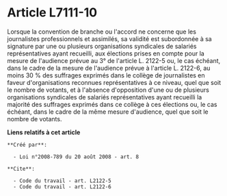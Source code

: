 # Article L7111-10

Lorsque la convention de branche ou l'accord ne concerne que les journalistes professionnels et assimilés, sa validité est
subordonnée à sa signature par une ou plusieurs organisations syndicales de salariés représentatives ayant recueilli, aux
élections prises en compte pour la mesure de l'audience prévue au 3° de l'article L. 2122-5 ou, le cas échéant, dans le cadre
de la mesure de l'audience prévue à l'article L. 2122-6, au moins 30 % des suffrages exprimés dans le collège de journalistes
en faveur d'organisations reconnues représentatives à ce niveau, quel que soit le nombre de votants, et à l'absence
d'opposition d'une ou de plusieurs organisations syndicales de salariés représentatives ayant recueilli la majorité des
suffrages exprimés dans ce collège à ces élections ou, le cas échéant, dans le cadre de la même mesure d'audience, quel que
soit le nombre de votants.

**Liens relatifs à cet article**

	**Créé par**:

	  - Loi n°2008-789 du 20 août 2008 - art. 8

	**Cite**:

	  - Code du travail - art. L2122-5
	  - Code du travail - art. L2122-6
